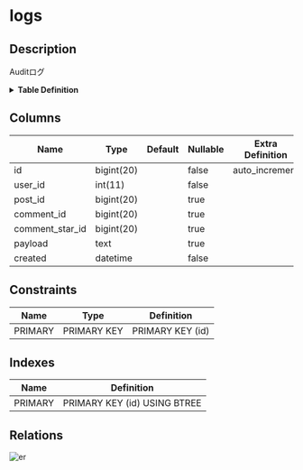 # logs

## Description

Auditログ

<details>
<summary><strong>Table Definition</strong></summary>

```sql
CREATE TABLE `logs` (
  `id` bigint(20) NOT NULL AUTO_INCREMENT,
  `user_id` int(11) NOT NULL,
  `post_id` bigint(20) DEFAULT NULL,
  `comment_id` bigint(20) DEFAULT NULL,
  `comment_star_id` bigint(20) DEFAULT NULL,
  `payload` text,
  `created` datetime NOT NULL,
  PRIMARY KEY (`id`)
) ENGINE=InnoDB DEFAULT CHARSET=latin1 COMMENT='Auditログ'
```

</details>

## Columns

| Name | Type | Default | Nullable | Extra Definition | Parents |
| ---- | ---- | ------- | -------- | ---------------- | ------- |
| id | bigint(20) |  | false | auto_increment |  |
| user_id | int(11) |  | false |  | [users](users.md) |
| post_id | bigint(20) |  | true |  | [posts](posts.md) |
| comment_id | bigint(20) |  | true |  | [comments](comments.md) |
| comment_star_id | bigint(20) |  | true |  | [comment_stars](comment_stars.md) |
| payload | text |  | true |  |  |
| created | datetime |  | false |  |  |

## Constraints

| Name | Type | Definition |
| ---- | ---- | ---------- |
| PRIMARY | PRIMARY KEY | PRIMARY KEY (id) |

## Indexes

| Name | Definition |
| ---- | ---------- |
| PRIMARY | PRIMARY KEY (id) USING BTREE |

## Relations

![er](logs.svg)
